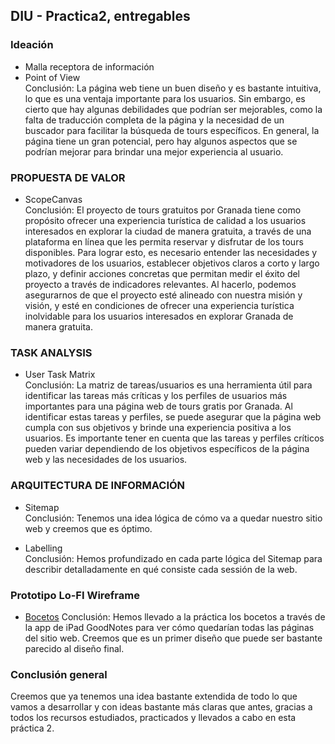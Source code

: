 ## DIU - Practica2, entregables

### Ideación 
* Malla receptora de información 
* Point of View \
Conclusión: La página web tiene un buen diseño y es bastante intuitiva, lo que es una 
ventaja importante para los usuarios. Sin embargo, es cierto que hay algunas debilidades 
que podrían ser mejorables, como la falta de traducción completa de la página y la 
necesidad de un buscador para facilitar la búsqueda de tours específicos. En general, 
la página tiene un gran potencial, pero hay algunos aspectos que se podrían mejorar para 
brindar una mejor experiencia al usuario.


### PROPUESTA DE VALOR
* ScopeCanvas \
Conclusión: El proyecto de tours gratuitos por Granada tiene como propósito ofrecer una 
experiencia turística de calidad a los usuarios interesados en explorar la ciudad de 
manera gratuita, a través de una plataforma en línea que les permita reservar y disfrutar 
de los tours disponibles. Para lograr esto, es necesario entender las necesidades y 
motivadores de los usuarios, establecer objetivos claros a corto y largo plazo, y definir 
acciones concretas que permitan medir el éxito del proyecto a través de indicadores 
relevantes. Al hacerlo, podemos asegurarnos de que el proyecto esté alineado con nuestra
 misión y visión, y esté en condiciones de ofrecer una experiencia turística inolvidable 
 para los usuarios interesados en explorar Granada de manera gratuita.


### TASK ANALYSIS

* User Task Matrix \
Conclusión: La matriz de tareas/usuarios es una herramienta útil para identificar las tareas 
más críticas y los perfiles de usuarios más importantes para una página web de tours gratis por 
Granada. Al identificar estas tareas y perfiles, se puede asegurar que la página web cumpla con 
sus objetivos y brinde una experiencia positiva a los usuarios. Es importante tener en cuenta que 
las tareas y perfiles críticos pueden variar dependiendo de los objetivos específicos de la 
página web y las necesidades de los usuarios.


### ARQUITECTURA DE INFORMACIÓN

* Sitemap \
Conclusión: Tenemos una idea lógica de cómo va a quedar nuestro sitio web y creemos que es óptimo.

* Labelling \
Conclusión: Hemos profundizado en cada parte lógica del Sitemap para describir detalladamente
en qué consiste cada sessión de la web.

### Prototipo Lo-FI Wireframe

* [Bocetos](https://github.com/MrSquid0/DIU/blob/master/P2/Bocetos.pdf)
Conclusión: Hemos llevado a la práctica los bocetos a través de la app de iPad GoodNotes para ver 
cómo quedarían todas las páginas del sitio web. Creemos que es un primer diseño que puede ser 
bastante parecido al diseño final.

### Conclusión general  
Creemos que ya tenemos una idea bastante extendida de todo lo que vamos a desarrollar y con ideas 
bastante más claras que antes, gracias a todos los recursos estudiados, practicados y llevados a 
cabo en esta práctica 2.
